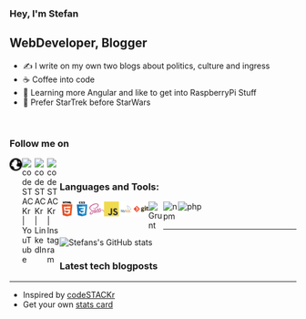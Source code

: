### Hey, I'm Stefan

## WebDeveloper, Blogger

- ✍️ I write on my own two blogs about politics, culture and ingress
- ☕ Coffee into code
- 🌱 Learning more Angular and like to get into RaspberryPi Stuff
- 🖖 Prefer StarTrek before StarWars

<br>

### Follow me on

[<img align="left" alt="codeSTACKr.com" width="22px" src="https://raw.githubusercontent.com/iconic/open-iconic/master/svg/globe.svg" />][website]
[<img align="left" alt="codeSTACKr | YouTube" width="22px" src="https://cdn.jsdelivr.net/npm/simple-icons@v3/icons/youtube.svg" />][youtube]
[<img align="left" alt="codeSTACKr | LinkedIn" width="22px" src="https://cdn.jsdelivr.net/npm/simple-icons@v3/icons/linkedin.svg" />][linkedin]
[<img align="left" alt="codeSTACKr | Instagram" width="22px" src="https://cdn.jsdelivr.net/npm/simple-icons@v3/icons/instagram.svg" />][instagram]

<br>

### Languages and Tools:

<img align="left" alt="HTML5" width="26px" src="https://raw.githubusercontent.com/github/explore/80688e429a7d4ef2fca1e82350fe8e3517d3494d/topics/html/html.png" />
<img align="left" alt="CSS3" width="26px" src="https://raw.githubusercontent.com/github/explore/80688e429a7d4ef2fca1e82350fe8e3517d3494d/topics/css/css.png" />
<img align="left" alt="Sass" width="26px" src="https://raw.githubusercontent.com/github/explore/80688e429a7d4ef2fca1e82350fe8e3517d3494d/topics/sass/sass.png" />
<img align="left" alt="JavaScript" width="26px" src="https://raw.githubusercontent.com/github/explore/80688e429a7d4ef2fca1e82350fe8e3517d3494d/topics/javascript/javascript.png" />
<img align="left" alt="MySQL" width="26px" src="https://raw.githubusercontent.com/github/explore/80688e429a7d4ef2fca1e82350fe8e3517d3494d/topics/mysql/mysql.png" />
<img align="left" alt="Git" width="26px" src="https://raw.githubusercontent.com/github/explore/80688e429a7d4ef2fca1e82350fe8e3517d3494d/topics/git/git.png" />
<img align="left" alt="Grunt" width="26px" src="https://gruntjs.com/img/grunt-logo-no-wordmark.svg" />
<img align="left" alt="npm" width="26px" src="https://raw.githubusercontent.com/npm/logos/master/npm%20square/n-64.png" />
<img align="left" alt="php" width="48px" src="https://upload.wikimedia.org/wikipedia/commons/2/27/PHP-logo.svg" />

<br>
<br>

---

![Stefans's GitHub stats](https://github-readme-stats.vercel.app/api?username=stewil87&count_private=true&show_icons=true&theme=darcula)

### Latest tech blogposts
<!-- BLOG-POST-LIST:START -->
<!-- BLOG-POST-LIST:END -->

[website]: https://stefan-wilhelm.info
[youtube]: https://www.youtube.com/c/StefanWilhelm
[instagram]: https://www.instagram.com/zutiefstbeeindruckt
[linkedin]: https://www.linkedin.com/in/stefan-wilhelm-webdev-leverkusen
[codingplaylist]: https://www.youtube.com/playlist?list=PLZlyNzJn2430oKmOWrtIRvMVqS_9keN2J

---

- Inspired by [codeSTACKr](https://github.com/codeSTACKr)
- Get your own [stats card](https://github.com/anuraghazra/github-readme-stats)
